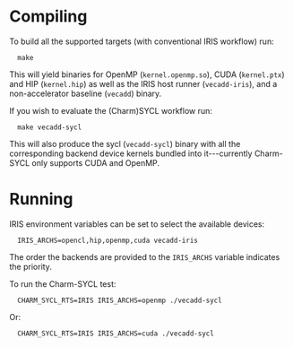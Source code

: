 
# Compiling

To build all the supported targets (with conventional IRIS workflow) run:

```
  make
```

This will yield binaries for OpenMP (`kernel.openmp.so`), CUDA (`kernel.ptx`) and HIP (`kernel.hip`) as well as the IRIS host runner (`vecadd-iris`), and a non-accelerator baseline (`vecadd`) binary.

If you wish to evaluate the (Charm)SYCL workflow run:

```
  make vecadd-sycl
```

This will also produce the sycl (`vecadd-sycl`) binary with all the corresponding backend device kernels bundled into it---currently Charm-SYCL only supports CUDA and OpenMP.

# Running

IRIS environment variables can be set to select the available devices:

```
  IRIS_ARCHS=opencl,hip,openmp,cuda vecadd-iris
```

The order the backends are provided to the `IRIS_ARCHS` variable indicates the priority.

To run the Charm-SYCL test:

```
  CHARM_SYCL_RTS=IRIS IRIS_ARCHS=openmp ./vecadd-sycl
```

Or:

```
  CHARM_SYCL_RTS=IRIS IRIS_ARCHS=cuda ./vecadd-sycl
```

